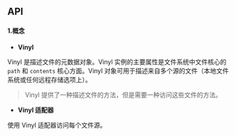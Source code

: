 ## API

#### 1.概念

- **Vinyl**

Vinyl 是描述文件的元数据对象。Vinyl 实例的主要属性是文件系统中文件核心的 `path` 和 `contents` 核心方面。Vinyl 对象可用于描述来自多个源的文件（本地文件系统或任何远程存储选项上）。

> Vinyl 提供了一种描述文件的方法，但是需要一种访问这些文件的方法。

- **Vinyl 适配器**

使用 Vinyl 适配器访问每个文件源。


